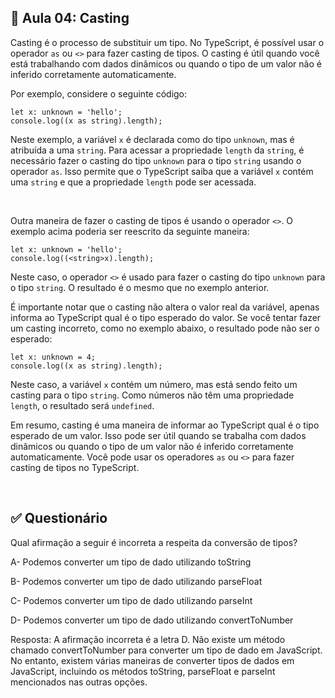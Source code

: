 ## 📝 Aula 04: Casting
Casting é o processo de substituir um tipo. No TypeScript, é possível usar o operador ``as`` ou ``<>`` para fazer casting de tipos. O casting é útil quando você está trabalhando com dados dinâmicos ou quando o tipo de um valor não é inferido corretamente automaticamente.

Por exemplo, considere o seguinte código:

```
let x: unknown = 'hello';
console.log((x as string).length);
```

Neste exemplo, a variável ``x`` é declarada como do tipo ``unknown``, mas é atribuída a uma ``string``. Para acessar a propriedade ``length`` da ``string``, é necessário fazer o casting do tipo ``unknown`` para o tipo ``string`` usando o operador ``as``. Isso permite que o TypeScript saiba que a variável ``x`` contém uma ``string`` e que a propriedade ``length`` pode ser acessada.

<br>

Outra maneira de fazer o casting de tipos é usando o operador ``<>``. O exemplo acima poderia ser reescrito da seguinte maneira:

```
let x: unknown = 'hello';
console.log((<string>x).length);
```

Neste caso, o operador ``<>`` é usado para fazer o casting do tipo ``unknown`` para o tipo ``string``. O resultado é o mesmo que no exemplo anterior.

É importante notar que o casting não altera o valor real da variável, apenas informa ao TypeScript qual é o tipo esperado do valor. Se você tentar fazer um casting incorreto, como no exemplo abaixo, o resultado pode não ser o esperado:

```
let x: unknown = 4;
console.log((x as string).length);
```

Neste caso, a variável ``x`` contém um número, mas está sendo feito um casting para o tipo ``string``. Como números não têm uma propriedade ``length``, o resultado será ``undefined``.

Em resumo, casting é uma maneira de informar ao TypeScript qual é o tipo esperado de um valor. Isso pode ser útil quando se trabalha com dados dinâmicos ou quando o tipo de um valor não é inferido corretamente automaticamente. Você pode usar os operadores ``as`` ou ``<>`` para fazer casting de tipos no TypeScript.

<br>

## ✅ Questionário
Qual afirmação a seguir é incorreta a respeita da conversão de tipos?

A- Podemos converter um tipo de dado utilizando toString

B- Podemos converter um tipo de dado utilizando parseFloat

C- Podemos converter um tipo de dado utilizando parseInt

D- Podemos converter um tipo de dado utilizando convertToNumber

Resposta: A afirmação incorreta é a letra D. Não existe um método chamado convertToNumber para converter um tipo de dado em JavaScript. No entanto, existem várias maneiras de converter tipos de dados em JavaScript, incluindo os métodos toString, parseFloat e parseInt mencionados nas outras opções.
